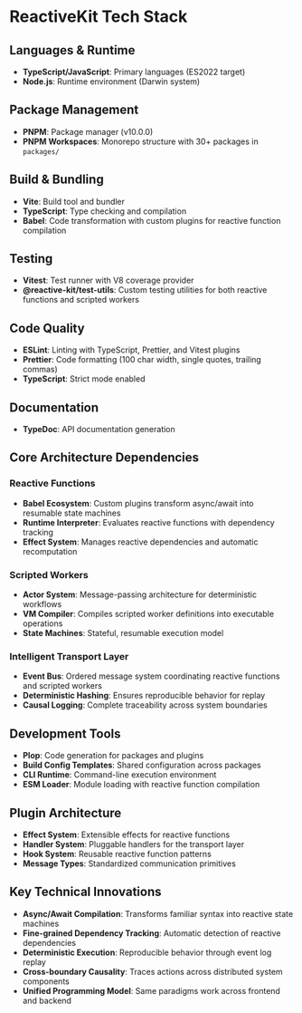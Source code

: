 # ReactiveKit Tech Stack

## Languages & Runtime
- **TypeScript/JavaScript**: Primary languages (ES2022 target)
- **Node.js**: Runtime environment (Darwin system)

## Package Management
- **PNPM**: Package manager (v10.0.0)
- **PNPM Workspaces**: Monorepo structure with 30+ packages in `packages/`

## Build & Bundling
- **Vite**: Build tool and bundler
- **TypeScript**: Type checking and compilation
- **Babel**: Code transformation with custom plugins for reactive function compilation

## Testing
- **Vitest**: Test runner with V8 coverage provider
- **@reactive-kit/test-utils**: Custom testing utilities for both reactive functions and scripted workers

## Code Quality
- **ESLint**: Linting with TypeScript, Prettier, and Vitest plugins
- **Prettier**: Code formatting (100 char width, single quotes, trailing commas)
- **TypeScript**: Strict mode enabled

## Documentation
- **TypeDoc**: API documentation generation

## Core Architecture Dependencies

### Reactive Functions
- **Babel Ecosystem**: Custom plugins transform async/await into resumable state machines
- **Runtime Interpreter**: Evaluates reactive functions with dependency tracking
- **Effect System**: Manages reactive dependencies and automatic recomputation

### Scripted Workers
- **Actor System**: Message-passing architecture for deterministic workflows
- **VM Compiler**: Compiles scripted worker definitions into executable operations
- **State Machines**: Stateful, resumable execution model

### Intelligent Transport Layer
- **Event Bus**: Ordered message system coordinating reactive functions and scripted workers
- **Deterministic Hashing**: Ensures reproducible behavior for replay
- **Causal Logging**: Complete traceability across system boundaries

## Development Tools
- **Plop**: Code generation for packages and plugins
- **Build Config Templates**: Shared configuration across packages
- **CLI Runtime**: Command-line execution environment
- **ESM Loader**: Module loading with reactive function compilation

## Plugin Architecture
- **Effect System**: Extensible effects for reactive functions
- **Handler System**: Pluggable handlers for the transport layer
- **Hook System**: Reusable reactive function patterns
- **Message Types**: Standardized communication primitives

## Key Technical Innovations
- **Async/Await Compilation**: Transforms familiar syntax into reactive state machines
- **Fine-grained Dependency Tracking**: Automatic detection of reactive dependencies
- **Deterministic Execution**: Reproducible behavior through event log replay
- **Cross-boundary Causality**: Traces actions across distributed system components
- **Unified Programming Model**: Same paradigms work across frontend and backend